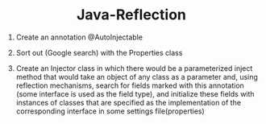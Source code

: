 <h1 align = "center"> Java-Reflection </h1>

1. Create an annotation @AutoInjectable

2. Sort out (Google search) with the Properties class

3. Create an Injector class in which there would be a parameterized inject method that would take an object of any class as a parameter and, using reflection mechanisms, search for fields marked with this annotation (some interface is used as the field type), and initialize these fields with instances of classes that are specified as the implementation of the corresponding interface in some settings file(properties)
